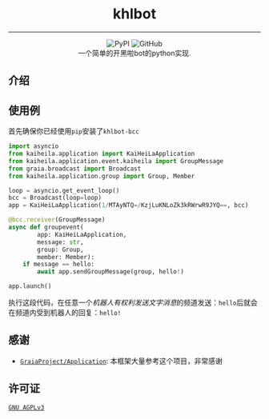 <div align="center">

# khlbot
---
![PyPI](https://img.shields.io/pypi/v/khlbot-bcc)
![GitHub](https://img.shields.io/github/license/purofle/khlbot)  
一个简单的开黑啦bot的python实现.
</div>

## 介绍
## 使用例
首先确保你已经使用`pip`安装了`khlbot-bcc`
```python
import asyncio
from kaiheila.application import KaiHeiLaApplication
from kaiheila.application.event.kaiheila import GroupMessage
from graia.broadcast import Broadcast
from kaiheila.application.group import Group, Member

loop = asyncio.get_event_loop()
bcc = Broadcast(loop=loop)
app = KaiHeiLaApplication(1/MTAyNTQ=/KzjLuKNLoZk3kRWrwR9JYQ==, bcc)

@bcc.receiver(GroupMessage)
async def groupevent(
        app: KaiHeiLaApplication,
        message: str,
        group: Group,
        member: Member):
    if message == hello:
        await app.sendGroupMessage(group, hello!)

app.launch()
```
执行这段代码，在任意一个*机器人有权利发送文字消息*的频道发送：`hello`后就会在频道内受到机器人的回复：`hello!`
## 感谢
- [`GraiaProject/Application`](https://github.com/GraiaProject/Application): 本框架大量参考这个项目，非常感谢
## 许可证
[`GNU AGPLv3`](/LICENSE)

